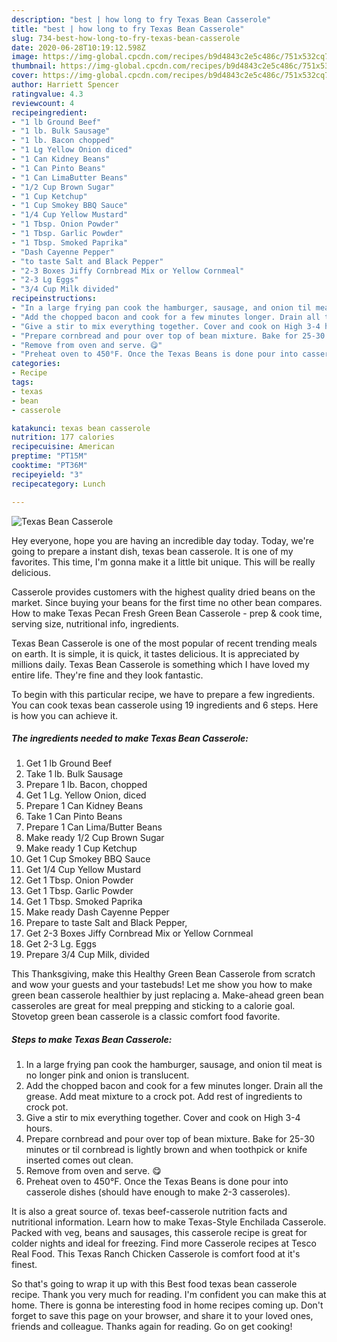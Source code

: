 ```yaml
---
description: "best | how long to fry Texas Bean Casserole"
title: "best | how long to fry Texas Bean Casserole"
slug: 734-best-how-long-to-fry-texas-bean-casserole
date: 2020-06-28T10:19:12.598Z
image: https://img-global.cpcdn.com/recipes/b9d4843c2e5c486c/751x532cq70/texas-bean-casserole-recipe-main-photo.jpg
thumbnail: https://img-global.cpcdn.com/recipes/b9d4843c2e5c486c/751x532cq70/texas-bean-casserole-recipe-main-photo.jpg
cover: https://img-global.cpcdn.com/recipes/b9d4843c2e5c486c/751x532cq70/texas-bean-casserole-recipe-main-photo.jpg
author: Harriett Spencer
ratingvalue: 4.3
reviewcount: 4
recipeingredient:
- "1 lb Ground Beef"
- "1 lb. Bulk Sausage"
- "1 lb. Bacon chopped"
- "1 Lg Yellow Onion diced"
- "1 Can Kidney Beans"
- "1 Can Pinto Beans"
- "1 Can LimaButter Beans"
- "1/2 Cup Brown Sugar"
- "1 Cup Ketchup"
- "1 Cup Smokey BBQ Sauce"
- "1/4 Cup Yellow Mustard"
- "1 Tbsp. Onion Powder"
- "1 Tbsp. Garlic Powder"
- "1 Tbsp. Smoked Paprika"
- "Dash Cayenne Pepper"
- "to taste Salt and Black Pepper"
- "2-3 Boxes Jiffy Cornbread Mix or Yellow Cornmeal"
- "2-3 Lg Eggs"
- "3/4 Cup Milk divided"
recipeinstructions:
- "In a large frying pan cook the hamburger, sausage, and onion til meat is no longer pink and onion is translucent."
- "Add the chopped bacon and cook for a few minutes longer. Drain all the grease. Add meat mixture to a crock pot. Add rest of ingredients to crock pot."
- "Give a stir to mix everything together. Cover and cook on High 3-4 hours."
- "Prepare cornbread and pour over top of bean mixture. Bake for 25-30 minutes or til cornbread is lightly brown and when toothpick or knife inserted comes out clean."
- "Remove from oven and serve. 😋"
- "Preheat oven to 450°F. Once the Texas Beans is done pour into casserole dishes (should have enough to make 2-3 casseroles)."
categories:
- Recipe
tags:
- texas
- bean
- casserole

katakunci: texas bean casserole 
nutrition: 177 calories
recipecuisine: American
preptime: "PT15M"
cooktime: "PT36M"
recipeyield: "3"
recipecategory: Lunch

---
```



![Texas Bean Casserole](https://img-global.cpcdn.com/recipes/b9d4843c2e5c486c/751x532cq70/texas-bean-casserole-recipe-main-photo.jpg)

Hey everyone, hope you are having an incredible day today. Today, we're going to prepare a instant dish, texas bean casserole. It is one of my favorites. This time, I'm gonna make it a little bit unique. This will be really delicious.

Casserole provides customers with the highest quality dried beans on the market. Since buying your beans for the first time no other bean compares. How to make Texas Pecan Fresh Green Bean Casserole - prep &amp; cook time, serving size, nutritional info, ingredients.

Texas Bean Casserole is one of the most popular of recent trending meals on earth. It is simple, it is quick, it tastes delicious. It is appreciated by millions daily. Texas Bean Casserole is something which I have loved my entire life. They're fine and they look fantastic.


To begin with this particular recipe, we have to prepare a few ingredients. You can cook texas bean casserole using 19 ingredients and 6 steps. Here is how you can achieve it.

<!--inarticleads1-->

##### The ingredients needed to make Texas Bean Casserole:

1. Get 1 lb Ground Beef
1. Take 1 lb. Bulk Sausage
1. Prepare 1 lb. Bacon, chopped
1. Get 1 Lg. Yellow Onion, diced
1. Prepare 1 Can Kidney Beans
1. Take 1 Can Pinto Beans
1. Prepare 1 Can Lima/Butter Beans
1. Make ready 1/2 Cup Brown Sugar
1. Make ready 1 Cup Ketchup
1. Get 1 Cup Smokey BBQ Sauce
1. Get 1/4 Cup Yellow Mustard
1. Get 1 Tbsp. Onion Powder
1. Get 1 Tbsp. Garlic Powder
1. Get 1 Tbsp. Smoked Paprika
1. Make ready Dash Cayenne Pepper
1. Prepare to taste Salt and Black Pepper,
1. Get 2-3 Boxes Jiffy Cornbread Mix or Yellow Cornmeal
1. Get 2-3 Lg. Eggs
1. Prepare 3/4 Cup Milk, divided


This Thanksgiving, make this Healthy Green Bean Casserole from scratch and wow your guests and your tastebuds! Let me show you how to make green bean casserole healthier by just replacing a. Make-ahead green bean casseroles are great for meal prepping and sticking to a calorie goal. Stovetop green bean casserole is a classic comfort food favorite. 

<!--inarticleads2-->

##### Steps to make Texas Bean Casserole:

1. In a large frying pan cook the hamburger, sausage, and onion til meat is no longer pink and onion is translucent.
1. Add the chopped bacon and cook for a few minutes longer. Drain all the grease. Add meat mixture to a crock pot. Add rest of ingredients to crock pot.
1. Give a stir to mix everything together. Cover and cook on High 3-4 hours.
1. Prepare cornbread and pour over top of bean mixture. Bake for 25-30 minutes or til cornbread is lightly brown and when toothpick or knife inserted comes out clean.
1. Remove from oven and serve. 😋
1. Preheat oven to 450°F. Once the Texas Beans is done pour into casserole dishes (should have enough to make 2-3 casseroles).


It is also a great source of. texas beef-casserole nutrition facts and nutritional information. Learn how to make Texas-Style Enchilada Casserole. Packed with veg, beans and sausages, this casserole recipe is great for colder nights and ideal for freezing. Find more Casserole recipes at Tesco Real Food. This Texas Ranch Chicken Casserole is comfort food at it&#39;s finest. 

So that's going to wrap it up with this Best food texas bean casserole recipe. Thank you very much for reading. I'm confident you can make this at home. There is gonna be interesting food in home recipes coming up. Don't forget to save this page on your browser, and share it to your loved ones, friends and colleague. Thanks again for reading. Go on get cooking!

